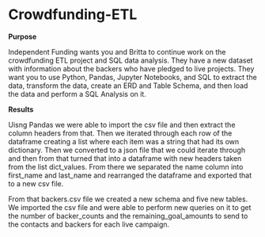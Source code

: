 # Crowdfunding-ETL

**Purpose**

Independent Funding wants you and Britta to continue work on the crowdfunding ETL project and SQL data analysis. They have a new dataset with information about the backers who have pledged to live projects. They want you to use Python, Pandas, Jupyter Notebooks, and SQL to extract the data, transform the data, create an ERD and Table Schema, and then load the data and perform a SQL Analysis on it. 

**Results**

Uisng Pandas we were able to import the csv file and then extract the column headers from that. Then we iterated through each row of the dataframe creating a list where each item was a string that had its own dictionary. Then we converted to a json file that we could iterate through and then from that turned that into a dataframe with new headers taken from the list dict_values. From there we separated the name column into first_name and last_name and rearranged the dataframe and exported that to a new csv file. 

From that backers.csv file we created a new schema and five new tables. We imported the csv file and were able to perform new queries on it to get the number of backer_counts and the remaining_goal_amounts to send to the contacts and backers for each live campaign. 

